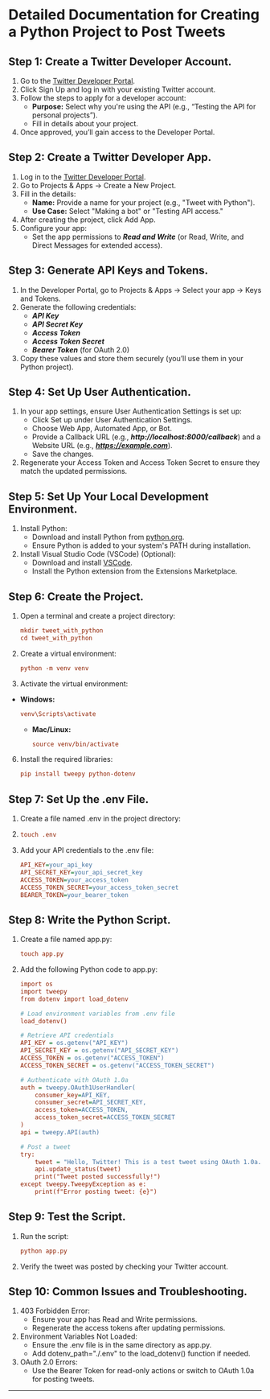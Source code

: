 Detailed Documentation for Creating a Python Project to Post Tweets
===================================================================




Step 1: Create a Twitter Developer Account.
-------------------------------------------

 1. Go to the [Twitter Developer Portal](https://developer.x.com/en).
 2. Click Sign Up and log in with your existing Twitter account.
 3. Follow the steps to apply for a developer account:
    - **Purpose:** Select why you're using the API (e.g., “Testing the API for personal projects”).
    - Fill in details about your project.
 4. Once approved, you’ll gain access to the Developer Portal.



Step 2: Create a Twitter Developer App.
---------------------------------------

 1. Log in to the [Twitter Developer Portal](https://developer.x.com/en).
 2. Go to Projects & Apps → Create a New Project.
 3. Fill in the details:
    - **Name:** Provide a name for your project (e.g., "Tweet with Python").
    - **Use Case:** Select "Making a bot" or "Testing API access."
 4. After creating the project, click Add App.
 5. Configure your app:
    - Set the app permissions to ***Read and Write*** (or Read, Write, and Direct Messages for extended access).



Step 3: Generate API Keys and Tokens.
-------------------------------------

 1. In the Developer Portal, go to Projects & Apps → Select your app → Keys and Tokens.
 2. Generate the following credentials:
    - ***API Key***
    - ***API Secret Key***
    - ***Access Token***
    - ***Access Token Secret***
    - ***Bearer Token*** (for OAuth 2.0)
 3. Copy these values and store them securely (you’ll use them in your Python project).



Step 4: Set Up User Authentication.
-----------------------------------

 1. In your app settings, ensure User Authentication Settings is set up:
    - Click Set up under User Authentication Settings.
    - Choose Web App, Automated App, or Bot.
    - Provide a Callback URL (e.g., ***http://localhost:8000/callback***) and a Website URL (e.g., ***https://example.com***).
    - Save the changes.
 2. Regenerate your Access Token and Access Token Secret to ensure they match the updated permissions.



Step 5: Set Up Your Local Development Environment.
--------------------------------------------------

 1. Install Python:
    - Download and install Python from [python.org](https://www.python.org/).
    - Ensure Python is added to your system's PATH during installation.
 2. Install Visual Studio Code (VSCode) (Optional):
    - Download and install [VSCode](https://code.visualstudio.com/).
    - Install the Python extension from the Extensions Marketplace.



Step 6: Create the Project.
---------------------------

 1. Open a terminal and create a project directory:
    
      ```ini
      mkdir tweet_with_python
      cd tweet_with_python
      ```

 3. Create a virtual environment:
 
      ```ini
      python -m venv venv
      ```

 5. Activate the virtual environment:
    
 - **Windows:**

     ```ini
     venv\Scripts\activate
     ```
    
   - **Mac/Linux:**

      ```ini
      source venv/bin/activate
      ```
     
 6. Install the required libraries:
  
       ```ini
       pip install tweepy python-dotenv
       ```



Step 7: Set Up the .env File.
-----------------------------

 1. Create a file named .env in the project directory:
 2. 
      ```ini
      touch .env
      ```
      
 3. Add your API credentials to the .env file:
    
      ```ini
      API_KEY=your_api_key
      API_SECRET_KEY=your_api_secret_key
      ACCESS_TOKEN=your_access_token
      ACCESS_TOKEN_SECRET=your_access_token_secret
      BEARER_TOKEN=your_bearer_token
      ```



Step 8: Write the Python Script.
--------------------------------

 1. Create a file named app.py:

      ```ini
      touch app.py
      ```

 2. Add the following Python code to app.py:

      ```ini
      import os
      import tweepy
      from dotenv import load_dotenv

      # Load environment variables from .env file
      load_dotenv()

      # Retrieve API credentials
      API_KEY = os.getenv("API_KEY")
      API_SECRET_KEY = os.getenv("API_SECRET_KEY")
      ACCESS_TOKEN = os.getenv("ACCESS_TOKEN")
      ACCESS_TOKEN_SECRET = os.getenv("ACCESS_TOKEN_SECRET")

      # Authenticate with OAuth 1.0a
      auth = tweepy.OAuth1UserHandler(
          consumer_key=API_KEY,
          consumer_secret=API_SECRET_KEY,
          access_token=ACCESS_TOKEN,
          access_token_secret=ACCESS_TOKEN_SECRET
      )
      api = tweepy.API(auth)

      # Post a tweet
      try:
          tweet = "Hello, Twitter! This is a test tweet using OAuth 1.0a."
          api.update_status(tweet)
          print("Tweet posted successfully!")
      except tweepy.TweepyException as e:
          print(f"Error posting tweet: {e}")
      ```



Step 9: Test the Script.
------------------------

 1. Run the script:
    
      ```ini
      python app.py
      ```
      
 3. Verify the tweet was posted by checking your Twitter account.



Step 10: Common Issues and Troubleshooting.
-------------------------------------------

 1. 403 Forbidden Error:
     - Ensure your app has Read and Write permissions.
     - Regenerate the access tokens after updating permissions.
 2. Environment Variables Not Loaded:
     - Ensure the .env file is in the same directory as app.py.
     - Add dotenv_path="./.env" to the load_dotenv() function if needed.
 3. OAuth 2.0 Errors:
     - Use the Bearer Token for read-only actions or switch to OAuth 1.0a for posting tweets.

-------------------------------------------
